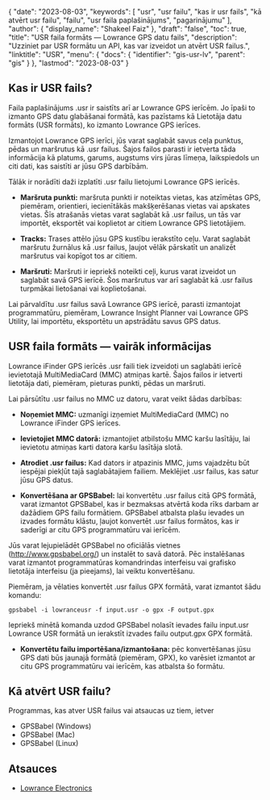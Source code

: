 {
  "date": "2023-08-03",
  "keywords": [
"usr",
"usr failu",
"kas ir usr fails",
"kā atvērt usr failu",
"failu",
"usr faila paplašinājums",
"pagarinājumu"
],
  "author": {
    "display_name": "Shakeel Faiz"
},
  "draft": "false",
  "toc": true,
  "title": "USR faila formāts — Lowrance GPS datu fails",
  "description": "Uzziniet par USR formātu un API, kas var izveidot un atvērt USR failus.",
  "linktitle": "USR",
  "menu": {
    "docs": {
      "identifier": "gis-usr-lv",
      "parent": "gis"
}
},
  "lastmod": "2023-08-03"
}

## Kas ir USR fails?

Faila paplašinājums .usr ir saistīts arī ar Lowrance GPS ierīcēm. Jo īpaši to izmanto GPS datu glabāšanai formātā, kas pazīstams kā Lietotāja datu formāts (USR formāts), ko izmanto Lowrance GPS ierīces.

Izmantojot Lowrance GPS ierīci, jūs varat saglabāt savus ceļa punktus, pēdas un maršrutus kā .usr failus. Šajos failos parasti ir ietverta tāda informācija kā platums, garums, augstums virs jūras līmeņa, laikspiedols un citi dati, kas saistīti ar jūsu GPS darbībām.

Tālāk ir norādīti daži izplatīti .usr failu lietojumi Lowrance GPS ierīcēs.

- **Maršruta punkti:** maršruta punkti ir noteiktas vietas, kas atzīmētas GPS, piemēram, orientieri, iecienītākās makšķerēšanas vietas vai apskates vietas. Šīs atrašanās vietas varat saglabāt kā .usr failus, un tās var importēt, eksportēt vai koplietot ar citiem Lowrance GPS lietotājiem.

- **Tracks:** Trases attēlo jūsu GPS kustību ierakstīto ceļu. Varat saglabāt maršrutu žurnālus kā .usr failus, ļaujot vēlāk pārskatīt un analizēt maršrutus vai kopīgot tos ar citiem.

- **Maršruti:** Maršruti ir iepriekš noteikti ceļi, kurus varat izveidot un saglabāt savā GPS ierīcē. Šos maršrutus var arī saglabāt kā .usr failus turpmākai lietošanai vai koplietošanai.

Lai pārvaldītu .usr failus savā Lowrance GPS ierīcē, parasti izmantojat programmatūru, piemēram, Lowrance Insight Planner vai Lowrance GPS Utility, lai importētu, eksportētu un apstrādātu savus GPS datus.

## USR faila formāts — vairāk informācijas

Lowrance iFinder GPS ierīcēs .usr faili tiek izveidoti un saglabāti ierīcē ievietotajā MultiMediaCard (MMC) atmiņas kartē. Šajos failos ir ietverti lietotāja dati, piemēram, pieturas punkti, pēdas un maršruti.

Lai pārsūtītu .usr failus no MMC uz datoru, varat veikt šādas darbības:

- **Noņemiet MMC:** uzmanīgi izņemiet MultiMediaCard (MMC) no Lowrance iFinder GPS ierīces.

- **Ievietojiet MMC datorā:** izmantojiet atbilstošu MMC karšu lasītāju, lai ievietotu atmiņas karti datora karšu lasītāja slotā.

- **Atrodiet .usr failus:** Kad dators ir atpazinis MMC, jums vajadzētu būt iespējai piekļūt tajā saglabātajiem failiem. Meklējiet .usr failus, kas satur jūsu GPS datus.

- **Konvertēšana ar GPSBabel:** lai konvertētu .usr failus citā GPS formātā, varat izmantot GPSBabel, kas ir bezmaksas atvērtā koda rīks darbam ar dažādiem GPS failu formātiem. GPSBabel atbalsta plašu ievades un izvades formātu klāstu, ļaujot konvertēt .usr failus formātos, kas ir saderīgi ar citu GPS programmatūru vai ierīcēm.

Jūs varat lejupielādēt GPSBabel no oficiālās vietnes (http://www.gpsbabel.org/) un instalēt to savā datorā. Pēc instalēšanas varat izmantot programmatūras komandrindas interfeisu vai grafisko lietotāja interfeisu (ja pieejams), lai veiktu konvertēšanu.

Piemēram, ja vēlaties konvertēt .usr failus GPX formātā, varat izmantot šādu komandu:

```
gpsbabel -i lowranceusr -f input.usr -o gpx -F output.gpx
```

Iepriekš minētā komanda uzdod GPSBabel nolasīt ievades failu input.usr Lowrance USR formātā un ierakstīt izvades failu output.gpx GPX formātā.

- **Konvertētu failu importēšana/izmantošana:** pēc konvertēšanas jūsu GPS dati būs jaunajā formātā (piemēram, GPX), ko varēsiet izmantot ar citu GPS programmatūru vai ierīcēm, kas atbalsta šo formātu.

## Kā atvērt USR failu?

Programmas, kas atver USR failus vai atsaucas uz tiem, ietver

- GPSBabel (Windows)
- GPSBabel (Mac)
- GPSBabel (Linux)

## Atsauces
* [Lowrance Electronics](https://en.wikipedia.org/wiki/Lowrance_Electronics)


